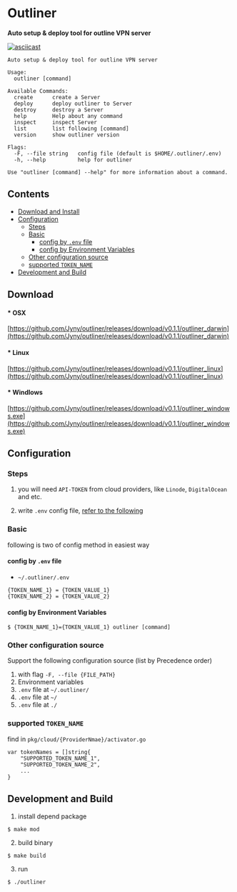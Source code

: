 # Outliner
**Auto setup & deploy tool for outline VPN server**

[![asciicast](https://asciinema.org/a/265622.svg)](https://asciinema.org/a/265622)
```
Auto setup & deploy tool for outline VPN server

Usage:
  outliner [command]

Available Commands:
  create      create a Server
  deploy      deploy outliner to Server
  destroy     destroy a Server
  help        Help about any command
  inspect     inspect Server
  list        list following [command]
  version     show outliner version

Flags:
  -F, --file string   config file (default is $HOME/.outliner/.env)
  -h, --help          help for outliner

Use "outliner [command] --help" for more information about a command.
```

## Contents
- [Download and Install](#download-and-install)
- [Configuration](#configuration)
  - [Steps](#steps)
  - [Basic](#basic)
    - [config by `.env` file](#config-by-env-file)
    - [config by Environment Variables](#config-by-environment-variables)
  - [Other configuration source](#other-configuration-source)
  - [supported `TOKEN_NAME`](#supported-token_name)
- [Development and Build](#development-and-build)

## Download
#### * OSX
[https://github.com/Jyny/outliner/releases/download/v0.1.1/outliner_darwin](https://github.com/Jyny/outliner/releases/download/v0.1.1/outliner_darwin)

#### * Linux
[https://github.com/Jyny/outliner/releases/download/v0.1.1/outliner_linux](https://github.com/Jyny/outliner/releases/download/v0.1.1/outliner_linux)

#### * Windlows
[https://github.com/Jyny/outliner/releases/download/v0.1.1/outliner_windows.exe](https://github.com/Jyny/outliner/releases/download/v0.1.1/outliner_windows.exe)

## Configuration
### Steps
1.  you will need `API-TOKEN` from cloud providers, like `Linode`, `DigitalOcean` and etc.

2. write `.env` config file, [refer to the following](config-by-env-file)

### Basic
following is two of config method in easiest way

#### config by `.env` file
* `~/.outliner/.env`
```
{TOKEN_NAME_1} = {TOKEN_VALUE_1}
{TOKEN_NAME_2} = {TOKEN_VALUE_2}
```

#### config by Environment Variables
```
$ {TOKEN_NAME_1}={TOKEN_VALUE_1} outliner [command]
```

### Other configuration source
Support the following configuration source (list by Precedence order)

1. with flag `-F, --file {FILE_PATH}`
2. Environment variables
3. `.env` file at `~/.outliner/`
4. `.env` file at `~/`
5. `.env` file at `./`

### supported `TOKEN_NAME`
find in `pkg/cloud/{ProviderNmae}/activator.go` 
```
var tokenNames = []string{
    "SUPPORTED_TOKEN_NAME_1",
    "SUPPORTED_TOKEN_NAME_2",
    ...
}
```

## Development and Build
1. install depend package
```
$ make mod
```
2. build binary
```
$ make build
```
3. run
```
$ ./outliner
```